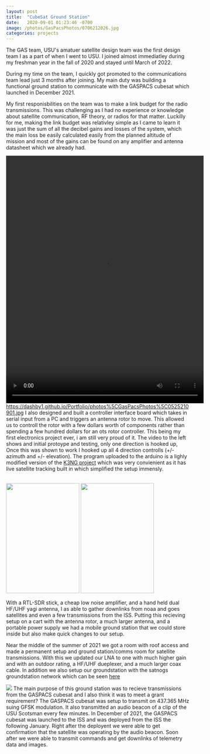 ```yaml
---
layout: post
title:  "CubeSat Ground Station"
date:   2020-09-01 01:23:46 -0700
image: /photos/GasPacsPhotos/0706212026.jpg
categories: projects
---
```

The GAS team, USU's amatuer satellite design team was the first design team I as a part of when I went to USU. I joined almost immediatley during my freshman year in the fall of 2020 and stayed until March of 2022.

During my time on the team, I quickly got promoted to the communications team lead just 3 months after joining. My main duty was building a functional ground station to communicate with the GASPACS cubesat which launched in December 2021.


My first responisbilities on the team was to make a link budget for the radio transmissions. This was challenging as I had no experience or knowledge about satellite communication, RF theory, or radios for that matter. Luckilly for me, making the link budget was relativley simple as I came to learn it was just the sum of all the decibel gains and losses of the system, which the main loss be easily calculated easily from the planned altitude of mission and most of the gains can be found on any amplifier and antenna datasheet which we already had.


<video src="https://dashby1.github.io/Portfolio/photos/GasPacsPhotos/RotorVideo.mp4"  id="CSGSV1" width="540" height="675" controls></video>
https://dashby1.github.io/Portfolio/photos%5CGasPacsPhotos%5C0525210901.jpg
I also designed and built a controller interface board which takes in serial input from a PC and triggers an antenna rotor to move. This allowed us to controll the rotor with a few dollars worth of components rather than spending a few hundred dollars for an ots rotor controller. This being my first electronics project ever, i am still very proud of it. The video to the left shows and initial protoype and testing, only one direction is hooked up, Once this was shown to work I hooked up all 4 direction controlls (+/- azimuth and +/- elevation). The program uploaded to the arduino is a lighly modified version of the [K3NG project](https://blog.radioartisan.com/arduino_rotator_controller/) which was very convienient as it has live satellite tracking built in which simplified the setup immensly.

<br>

<img src="https://dashby1.github.io/Portfolio/photos/GasPacsPhotos/0525210901.jpg" width="200" height="300" id="CSGS2">
<img src="https://dashby1.github.io/Portfolio/photos/GasPacsPhotos/0603211959.jpg" width="200" height="300" id="CSGS4">

With a RTL-SDR stick, a cheap low noise amplifier, and a hand held dual HF/UHF yagi antenna, I as able to gather downlinks from noaa and goes satellites and even a few transmissions from the ISS. Putting this recieving setup on a cart with the antenna rotor, a much larger antenna, and a portable power supply we had a mobile ground station that we could store inside but also make quick changes to our setup. 

Near the middle of the summer of 2021 we got a room with roof access and made a permanent setup and ground station/comms room for satellite transmissions. With this we updated our LNA to one with much higher gain and with an outdoor rating, a HF/UHF dueplexer, and a much larger coax cable. In addition we also setup our groundstation with the satnogs groundstation network which can be seen [here](https://network.satnogs.org/stations/2550/)

<img src="https://dashby1.github.io/Portfolio/photos\GasPacsPhotos\0817212214.jpg"  id="CSGS3">
The main purpose of this ground station was to recieve transmissions from the GASPACS cubesat and I also think it was to meet a grant requirement? The GASPACS cubesat was setup to transmit on 437.365 MHz suing GFSK modulation. It also transmitted an audio beacon of a clip of the USU Scotsman every few minutes. In December of 2021, the GASPACS cubesat was launched to the ISS and was deployed from the ISS the following January. Right after the deployent we were able to get confirmation that the satellite was operating by the audio beacon. Soon after we were able to transmit commands and get downlinks of telemetry data and images.

